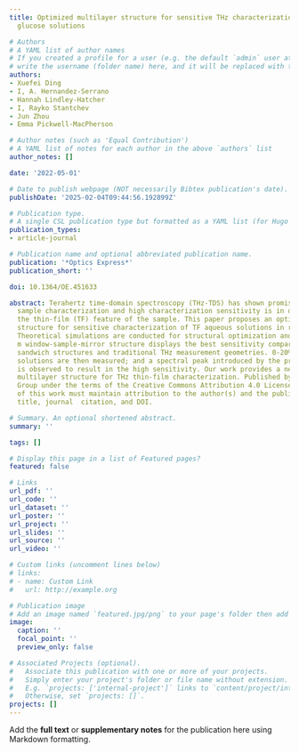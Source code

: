 ```yaml
---
title: Optimized multilayer structure for sensitive THz characterization of thin-film
  glucose solutions

# Authors
# A YAML list of author names
# If you created a profile for a user (e.g. the default `admin` user at `content/authors/admin/`), 
# write the username (folder name) here, and it will be replaced with their full name and linked to their profile.
authors:
- Xuefei Ding
- I, A. Hernandez-Serrano
- Hannah Lindley-Hatcher
- I, Rayko Stantchev
- Jun Zhou
- Emma Pickwell-MacPherson

# Author notes (such as 'Equal Contribution')
# A YAML list of notes for each author in the above `authors` list
author_notes: []

date: '2022-05-01'

# Date to publish webpage (NOT necessarily Bibtex publication's date).
publishDate: '2025-02-04T09:44:56.192899Z'

# Publication type.
# A single CSL publication type but formatted as a YAML list (for Hugo requirements).
publication_types:
- article-journal

# Publication name and optional abbreviated publication name.
publication: '*Optics Express*'
publication_short: ''

doi: 10.1364/OE.451633

abstract: Terahertz time-domain spectroscopy (THz-TDS) has shown promise in biomedical
  sample characterization and high characterization sensitivity is in demand due to
  the thin-film (TF) feature of the sample. This paper proposes an optimized multilayer
  structure for sensitive characterization of TF aqueous solutions in reflection THz-TDS.
  Theoretical simulations are conducted for structural optimization and the 75 mu
  m window-sample-mirror structure displays the best sensitivity compared to other
  sandwich structures and traditional THz measurement geometries. 0-20% TF glucose
  solutions are then measured; and a spectral peak introduced by the proposed structure
  is observed to result in the high sensitivity. Our work provides a new way of customizing
  multilayer structure for THz thin-film characterization. Published by Optica Publishing
  Group under the terms of the Creative Commons Attribution 4.0 License. Further distribution
  of this work must maintain attribution to the author(s) and the published article's
  title, journal  citation, and DOI.

# Summary. An optional shortened abstract.
summary: ''

tags: []

# Display this page in a list of Featured pages?
featured: false

# Links
url_pdf: ''
url_code: ''
url_dataset: ''
url_poster: ''
url_project: ''
url_slides: ''
url_source: ''
url_video: ''

# Custom links (uncomment lines below)
# links:
# - name: Custom Link
#   url: http://example.org

# Publication image
# Add an image named `featured.jpg/png` to your page's folder then add a caption below.
image:
  caption: ''
  focal_point: ''
  preview_only: false

# Associated Projects (optional).
#   Associate this publication with one or more of your projects.
#   Simply enter your project's folder or file name without extension.
#   E.g. `projects: ['internal-project']` links to `content/project/internal-project/index.md`.
#   Otherwise, set `projects: []`.
projects: []
---
```


Add the **full text** or **supplementary notes** for the publication here using Markdown formatting.
